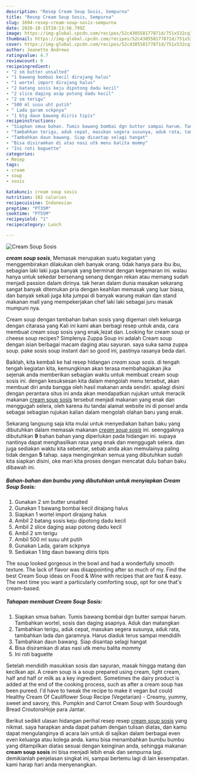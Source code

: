 ```yaml
---
description: "Resep Cream Soup Sosis, Sempurna"
title: "Resep Cream Soup Sosis, Sempurna"
slug: 1694-resep-cream-soup-sosis-sempurna
date: 2020-10-15T20:13:56.799Z
image: https://img-global.cpcdn.com/recipes/52c430558177871d/751x532cq70/cream-soup-sosis-foto-resep-utama.jpg
thumbnail: https://img-global.cpcdn.com/recipes/52c430558177871d/751x532cq70/cream-soup-sosis-foto-resep-utama.jpg
cover: https://img-global.cpcdn.com/recipes/52c430558177871d/751x532cq70/cream-soup-sosis-foto-resep-utama.jpg
author: Jeanette Andrews
ratingvalue: 4.7
reviewcount: 9
recipeingredient:
- "2 sm butter unsalted"
- "1 bawang bombai kecil dirajang halus"
- "1 wortel import dirajang halus"
- "2 batang sosis keju dipotong dadu kecil"
- "2 slice daging asap potong dadu kecil"
- "2 sm terigu"
- "500 ml susu uht putih"
- " Lada garam sckpnya"
- "1 btg daun bawang diiris tipis"
recipeinstructions:
- "Siapkan smua bahan. Tumis bawang bombai dgn butter sampai harum. Tambahkan wortel, sosis dan daging asapnya. Aduk dan matangkan"
- "Tambahkan terigu, aduk cepat, masukan segera susunya, aduk rata, tambahkan lada dan garamnya. Harus diaduk terus sampai mendidih"
- "Tambahkan daun bawang. Siap disantap selagi hangat"
- "Bisa disiramkan di atas nasi utk menu balita mommy"
- "Ini roti baguette"
categories:
- Resep
tags:
- cream
- soup
- sosis

katakunci: cream soup sosis 
nutrition: 102 calories
recipecuisine: Indonesian
preptime: "PT35M"
cooktime: "PT55M"
recipeyield: "1"
recipecategory: Lunch

---
```



![Cream Soup Sosis](https://img-global.cpcdn.com/recipes/52c430558177871d/751x532cq70/cream-soup-sosis-foto-resep-utama.jpg)

<b><i>cream soup sosis</i></b>, Memasak merupakan suatu kegiatan yang menggembirakan dilakukan oleh banyak orang. tidak hanya para ibu ibu, sebagian laki laki juga banyak yang berminat dengan kegemaran ini. walau hanya untuk sekedar bersenang senang dengan rekan atau memang sudah menjadi passion dalam dirinya. tak heran dalam dunia masakan sekarang sangat banyak ditemukan pria dengan keahlian memasak yang luar biasa, dan banyak sekali juga kita jumpai di banyak warung makan dan stand makanan mall yang mempekerjakan chef laki laki sebagai juru masak mumpuni nya.

Cream soup dengan tambahan bahan sosis yang digemari oleh keluarga dengan citarasa yang Kali ini kami akan berbagi resep untuk anda, cara membuat cream soup sosis yang enak,lezat dan. Looking for cream soup or cheese soup recipes? Simplenya Zuppa Soup ini adalah Cream soup dengan isian berbagai macam daging atau sayuran. saya suka sama zuppa soup. pake sosis soup instant dari so good ini, pastinya rasanya beda dari.

Baiklah, kita kembali ke hal resep hidangan <i>cream soup sosis</i>. di tengah tengah kegiatan kita, kemungkinan akan terasa membahagiakan jika sejenak anda memberikan sebagian waktu untuk membuat cream soup sosis ini. dengan kesuksesan kita dalam mengolah menu tersebut, akan membuat diri anda bangga oleh hasil makanan anda sendiri. apalagi disini dengan perantara situs ini anda akan mendapatkan rujukan untuk meracik makanan <u>cream soup sosis</u> tersebut menjadi makanan yang enak dan menggugah selera, oleh karena itu tandai alamat website ini di ponsel anda sebagai sebagian rujukan kalian dalam mengolah olahan baru yang enak.


Sekarang langsung saja kita mulai untuk menyediakan bahan baku yang dibutuhkan dalam memasak makanan <u><i>cream soup sosis</i></u> ini. seenggaknya dibutuhkan <b>9</b> bahan bahan yang diperlukan pada hidangan ini. supaya nantinya dapat menghasilkan rasa yang enak dan menggugah selera. dan juga sediakan waktu kita sebentar, sebab anda akan memulainya paling tidak dengan <b>5</b> tahap. saya menginginkan semua yang dibutuhkan sudah kita siapkan disini, oke mari kita proses dengan mencatat dulu bahan baku dibawah ini.

<!--inarticleads1-->

##### Bahan-bahan dan bumbu yang dibutuhkan untuk menyiapkan Cream Soup Sosis:

1. Gunakan 2 sm butter unsalted
1. Gunakan 1 bawang bombai kecil dirajang halus
1. Siapkan 1 wortel import dirajang halus
1. Ambil 2 batang sosis keju dipotong dadu kecil
1. Ambil 2 slice daging asap potong dadu kecil
1. Ambil 2 sm terigu
1. Ambil 500 ml susu uht putih
1. Gunakan  Lada, garam sckpnya
1. Sediakan 1 btg daun bawang diiris tipis


The soup looked gorgeous in the bowl and had a wonderfully smooth texture. The lack of flavor was disappointing after so much of my. Find the best Cream Soup ideas on Food &amp; Wine with recipes that are fast &amp; easy. The next time you want a particularly comforting soup, opt for one that&#39;s cream-based. 

<!--inarticleads2-->

##### Tahapan membuat Cream Soup Sosis:

1. Siapkan smua bahan. Tumis bawang bombai dgn butter sampai harum. Tambahkan wortel, sosis dan daging asapnya. Aduk dan matangkan
1. Tambahkan terigu, aduk cepat, masukan segera susunya, aduk rata, tambahkan lada dan garamnya. Harus diaduk terus sampai mendidih
1. Tambahkan daun bawang. Siap disantap selagi hangat
1. Bisa disiramkan di atas nasi utk menu balita mommy
1. Ini roti baguette


Setelah mendidih masukkan sosis dan sayuran, masak hingga matang dan kecilkan api. A cream soup is a soup prepared using cream, light cream, half and half or milk as a key ingredient. Sometimes the dairy product is added at the end of the cooking process, such as after a cream soup has been pureed. I&#39;d have to tweak the recipe to make it vegan but could Healthy Cream Of Cauliflower Soup Recipe (Vegetarian) - Creamy, yummy, sweet and savory, this. Pumpkin and Carrot Cream Soup with Sourdough Bread CroutonsHoje para Jantar. 

Berikut sedikit ulasan hidangan perihal resep resep <u>cream soup sosis</u> yang nikmat. saya harapkan anda dapat paham dengan tulisan diatas, dan kamu dapat mengulanginya di acara lain untuk di sajikan dalam berbagai even even keluarga atau kolega anda. kamu bisa menambahkan bumbu bumbu yang ditampilkan diatas sesuai dengan keinginan anda, sehingga makanan <b>cream soup sosis</b> ini bisa menjadi lebih enak dan sempurna lagi. demikianlah penjelasan singkat ini, sampai bertemu lagi di lain kesempatan. kami harap hari anda menyenangkan.

